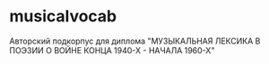 # musicalvocab
Авторский подкорпус для диплома "МУЗЫКАЛЬНАЯ ЛЕКСИКА В ПОЭЗИИ О ВОЙНЕ КОНЦА 1940-Х - НАЧАЛА 1960-Х"
